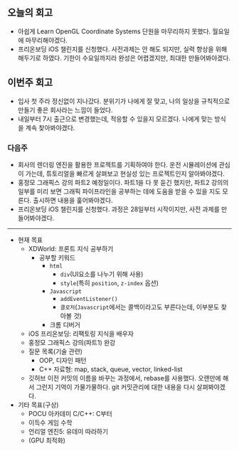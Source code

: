 ## 오늘의 회고
- 아쉽게 Learn OpenGL Coordinate Systems 단원을 마무리하지 못했다. 월요일에 마무리해야겠다.
- 프리온보딩 iOS 챌린지를 신청했다. 사전과제는 안 해도 되지만, 실력 향상을 위해 해두기로 하였다. 기한이 수요일까지라 완성은 어렵겠지만, 최대한 만들어봐야겠다.

## 이번주 회고
- 입사 첫 주라 정신없이 지나갔다. 분위기가 나에게 잘 맞고, 나의 일상을 규칙적으로 만들기 좋은 회사라는 느낌이 들었다.
- 내일부터 7시 출근으로 변경했는데, 적응할 수 있을지 모르겠다. 나에게 맞는 방식을 계속 찾아봐야겠다.
### 다음주
- 회사의 렌더링 엔진을 활용한 프로젝트를 기획하여야 한다. 운전 시뮬레이션에 관심이 가는데, 튜토리얼을 빠르게 살펴보고 현실성 있는 프로젝트인지 알아봐야겠다.
- 홍정모 그래픽스 강의 파트2 예정일이다. 파트1을 다 못 듣긴 했지만, 파트2 강의의 일부를 미리 보면 그래픽 파이프라인을 공부하는 데에 도움을 받을 수 있을 지도 모른다. 출시하면 내용을 훑어봐야겠다.
- 프리온보딩 iOS 챌린지를 신청했다. 과정은 28일부터 시작이지만, 사전 과제를 만들어봐야겠다.
---
- 현재 목표
    - XDWorld: 프론트 지식 공부하기
        - 공부할 키워드
            - `html`
                - `div`(UI요소를 나누기 위해 사용)
                - `style`(특히 `position`, `z-index` 옵션)
            - `Javascript`
                - `addEventListener()`
                - `클로저`(`Javascript`에서는 콜백이라고도 부른다는데, 이부분도 찾아볼 것)
            - 크롬 디버거
    - iOS 프리온보딩: 리팩토링 지식을 배우자
    - 홍정모 그래픽스 강의(파트1) 완강
    - 질문 목록(기술 관련)
        - OOP, 디자인 패턴
        - C++ 자료형: map, stack, queue, vector, linked-list
    - 깃허브 이전 커밋의 이름을 바꾸는 과정에서, rebase를 사용했다. 오랜만에 해서 그런지 기억이 가물가물하다. git 커밋관리에 대한 내용을 다시 살펴봐야겠다.
- 기타 목표(구상)
    - POCU 아카데미 C/C++: C부터
    - 이득수 게임 수학
    - 언리얼 엔진5: 유데미 따라하기
    - (GPU 최적화)

